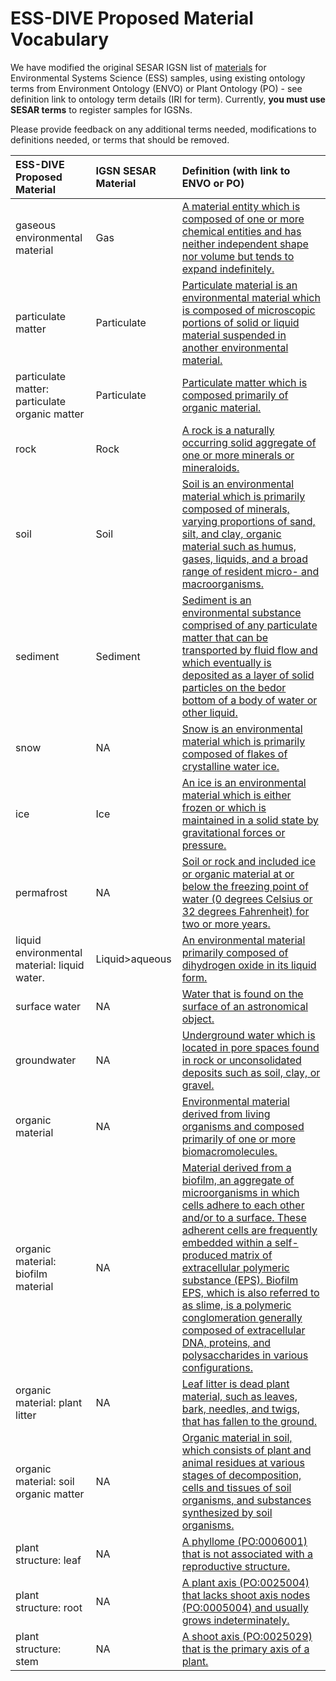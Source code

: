 # ESS-DIVE Proposed Material Vocabulary

We have modified the original SESAR IGSN list of [materials](https://app.geosamples.org/reference/materials.php) for Environmental Systems Science (ESS) samples, using existing ontology terms from Environment Ontology (ENVO) or Plant Ontology (PO) - see definition link to ontology term details (IRI for term). Currently, **you must use SESAR terms** to register samples for IGSNs. 

Please provide feedback on any additional terms needed, modifications to definitions needed, or terms that should be removed.  

**ESS-DIVE Proposed Material**                 |**IGSN SESAR Material**|**Definition (with link to ENVO or PO)**
:----------------------------------------------|:----------------------|:-----------------------------------------
gaseous environmental material                 |Gas                    |[A material entity which is composed of one or more chemical entities and has neither independent shape nor volume but tends to expand indefinitely.](http://purl.obolibrary.org/obo/ENVO_01000797)
particulate matter                             |Particulate            |[Particulate material is an environmental material which is composed of microscopic portions of solid or liquid material suspended in another environmental material.](http://purl.obolibrary.org/obo/ENVO_01000060) 
particulate matter: particulate organic matter |Particulate            |[Particulate matter which is composed primarily of organic material.](http://purl.obolibrary.org/obo/ENVO_04000012)
rock                                           |Rock                   |[A rock is a naturally occurring solid aggregate of one or more minerals or mineraloids.](http://purl.obolibrary.org/obo/ENVO_00001995) 
soil                                           |Soil                   |[Soil is an environmental material which is primarily composed of minerals, varying proportions of sand, silt, and clay, organic material such as humus, gases, liquids, and a broad range of resident micro- and macroorganisms.](http://purl.obolibrary.org/obo/ENVO_01000406) 
sediment                                       |Sediment               |[Sediment is an environmental substance comprised of any particulate matter that can be transported by fluid flow and which eventually is deposited as a layer of solid particles on the bedor bottom of a body of water or other liquid.](http://purl.obolibrary.org/obo/ENVO_00002007) 
snow                                           |NA                     |[Snow is an environmental material which is primarily composed of flakes of crystalline water ice.](http://purl.obolibrary.org/obo/ENVO_01000406) 
ice                                            |Ice                    |[An ice is an environmental material which is either frozen or which is maintained in a solid state by gravitational forces or pressure.](http://purl.obolibrary.org/obo/ENVO_01001125)
permafrost                                     |NA                     |[Soil or rock and included ice or organic material at or below the freezing point of water (0 degrees Celsius or 32 degrees Fahrenheit) for two or more years.](http://purl.obolibrary.org/obo/ENVO_00000134) 
liquid environmental material: liquid water.   |Liquid>aqueous         |[An environmental material primarily composed of dihydrogen oxide in its liquid form.](http://purl.obolibrary.org/obo/ENVO_00002006)
surface water|NA          |[Water that is found on the surface of an astronomical object.](http://purl.obolibrary.org/obo/ENVO_00002042) 
groundwater|NA|[Underground water which is located in pore spaces found in rock or unconsolidated deposits such as soil, clay, or gravel.](http://purl.obolibrary.org/obo/ENVO_01001004)
organic material                               |NA                     |[Environmental material derived from living organisms and composed primarily of one or more biomacromolecules.](http://purl.obolibrary.org/obo/ENVO_01000155) 
organic material: biofilm material             |NA                     |[Material derived from a biofilm, an aggregate of microorganisms in which cells adhere to each other and/or to a surface. These adherent cells are frequently embedded within a self-produced matrix of extracellular polymeric substance (EPS). Biofilm EPS, which is also referred to as slime, is a polymeric conglomeration generally composed of extracellular DNA, proteins, and polysaccharides in various configurations.](http://purl.obolibrary.org/obo/ENVO_01000156) 
organic material: plant litter                 |NA                     |[Leaf litter is dead plant material, such as leaves, bark, needles, and twigs, that has fallen to the ground. ](http://purl.obolibrary.org/obo/ENVO_01000628) 
organic material: soil organic matter          |NA                     |[Organic material in soil, which consists of plant and animal residues at various stages of decomposition, cells and tissues of soil organisms, and substances synthesized by soil organisms.](http://purl.obolibrary.org/obo/ENVO_04000008) 
plant structure: leaf                          |NA                     |[A phyllome (PO:0006001) that is not associated with a reproductive structure.](http://purl.obolibrary.org/obo/PO_0025034)
plant structure: root                          |NA                     |[A plant axis (PO:0025004) that lacks shoot axis nodes (PO:0005004) and usually grows indeterminately.](http://purl.obolibrary.org/obo/PO_0009005)
plant structure: stem                          |NA                     |[A shoot axis (PO:0025029) that is the primary axis of a plant.](http://purl.obolibrary.org/obo/PO_0009047) 
